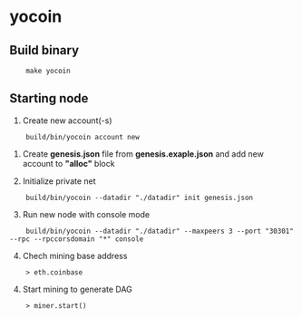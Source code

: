 # yocoin

## Build binary
```shell script
    make yocoin
```

## Starting node

1. Create new account(-s)
```
    build/bin/yocoin account new
```

1. Create **genesis.json** file from **genesis.exaple.json** and add new account to **"alloc"** block


2. Initialize private net
```
    build/bin/yocoin --datadir "./datadir" init genesis.json
```

3. Run new node with console mode
```
    build/bin/yocoin --datadir "./datadir" --maxpeers 3 --port "30301" --rpc --rpccorsdomain "*" console
```

4. Chech mining base address
```
    > eth.coinbase
```
4. Start mining to generate DAG
```
    > miner.start()
```
